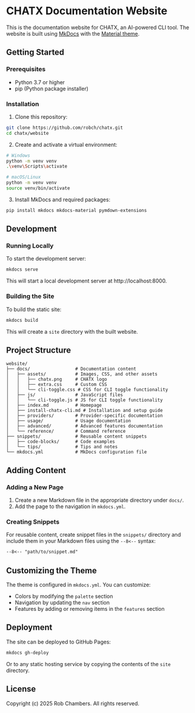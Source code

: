 # CHATX Documentation Website

This is the documentation website for CHATX, an AI-powered CLI tool. The website is built using [MkDocs](https://www.mkdocs.org/) with the [Material theme](https://squidfunk.github.io/mkdocs-material/).

## Getting Started

### Prerequisites

- Python 3.7 or higher
- pip (Python package installer)

### Installation

1. Clone this repository:

```bash
git clone https://github.com/robch/chatx.git
cd chatx/website
```

2. Create and activate a virtual environment:

```bash
# Windows
python -m venv venv
.\venv\Scripts\activate

# macOS/Linux
python -m venv venv
source venv/bin/activate
```

3. Install MkDocs and required packages:

```bash
pip install mkdocs mkdocs-material pymdown-extensions
```

## Development

### Running Locally

To start the development server:

```bash
mkdocs serve
```

This will start a local development server at http://localhost:8000.

### Building the Site

To build the static site:

```bash
mkdocs build
```

This will create a `site` directory with the built website.

## Project Structure

```
website/
├── docs/                 # Documentation content
│   ├── assets/           # Images, CSS, and other assets
│   │   ├── chatx.png     # CHATX logo
│   │   ├── extra.css     # Custom CSS
│   │   └── cli-toggle.css # CSS for CLI toggle functionality
│   ├── js/               # JavaScript files
│   │   └── cli-toggle.js # JS for CLI toggle functionality
│   ├── index.md          # Homepage
│   ├── install-chatx-cli.md # Installation and setup guide
│   ├── providers/        # Provider-specific documentation
│   ├── usage/            # Usage documentation
│   ├── advanced/         # Advanced features documentation
│   └── reference/        # Command reference
├── snippets/             # Reusable content snippets
│   ├── code-blocks/      # Code examples
│   └── tips/             # Tips and notes
└── mkdocs.yml            # MkDocs configuration file
```

## Adding Content

### Adding a New Page

1. Create a new Markdown file in the appropriate directory under `docs/`.
2. Add the page to the navigation in `mkdocs.yml`.

### Creating Snippets

For reusable content, create snippet files in the `snippets/` directory and include them in your Markdown files using the `--8<--` syntax:

```markdown
--8<-- "path/to/snippet.md"
```

## Customizing the Theme

The theme is configured in `mkdocs.yml`. You can customize:

- Colors by modifying the `palette` section
- Navigation by updating the `nav` section
- Features by adding or removing items in the `features` section

## Deployment

The site can be deployed to GitHub Pages:

```bash
mkdocs gh-deploy
```

Or to any static hosting service by copying the contents of the `site` directory.

## License

Copyright (c) 2025 Rob Chambers. All rights reserved.